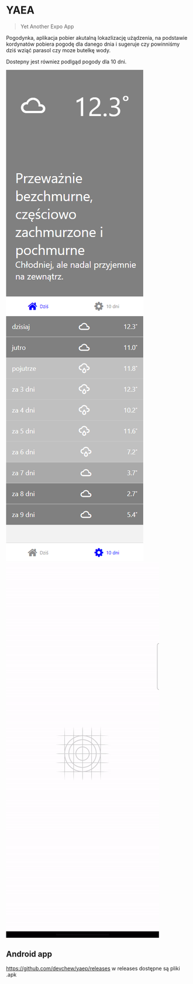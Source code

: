 # YAEA
> Yet Another Expo App

Pogodynka, aplikacja pobier akutalną lokazlizację użądzenia, na podstawie kordynatów pobiera pogodę dla danego dnia i sugeruje czy powinniśmy dziś wziąć parasol czy moze butelkę wody.

Dostepny jest równiez podlgąd pogody dla 10 dni.

![img.png](img.png)
![img_1.png](img_1.png)
![screen](screen.gif)

## Android app

https://github.com/devchew/yaep/releases
w releases dostępne są pliki .apk
